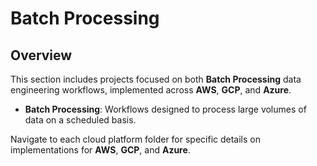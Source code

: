 # Batch Processing

## Overview
This section includes projects focused on both **Batch Processing** data engineering workflows, implemented across **AWS**, **GCP**, and **Azure**.

- **Batch Processing**: Workflows designed to process large volumes of data on a scheduled basis.

Navigate to each cloud platform folder for specific details on implementations for **AWS**, **GCP**, and **Azure**.
